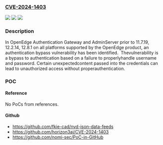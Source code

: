 ### [CVE-2024-1403](https://cve.mitre.org/cgi-bin/cvename.cgi?name=CVE-2024-1403)
![](https://img.shields.io/static/v1?label=Product&message=OpenEdge&color=blue)
![](https://img.shields.io/static/v1?label=Version&message=n%2Fa&color=blue)
![](https://img.shields.io/static/v1?label=Vulnerability&message=CWE-305%3A%20Authentication%20Bypass%20by%20Primary%20Weakness&color=brighgreen)

### Description

In OpenEdge Authentication Gateway and AdminServer prior to 11.7.19, 12.2.14, 12.8.1 on all platforms supported by the OpenEdge product, an authentication bypass vulnerability has been identified.  Thevulnerability is a bypass to authentication based on a failure to properlyhandle username and password.  Certain unexpectedcontent passed into the credentials can lead to unauthorized access without properauthentication.    

### POC

#### Reference
No PoCs from references.

#### Github
- https://github.com/fkie-cad/nvd-json-data-feeds
- https://github.com/horizon3ai/CVE-2024-1403
- https://github.com/nomi-sec/PoC-in-GitHub

